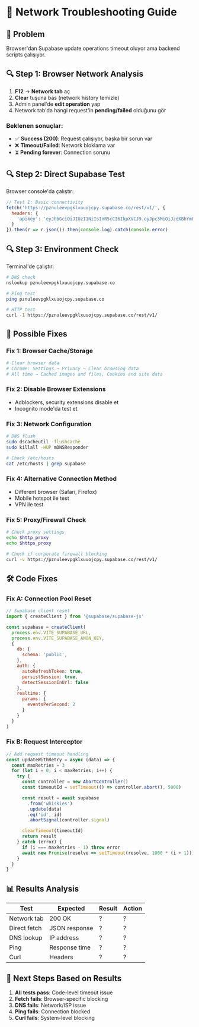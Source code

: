 # 🔧 Network Troubleshooting Guide

## 🎯 Problem
Browser'dan Supabase update operations timeout oluyor ama backend scripts çalışıyor.

## 🔍 Step 1: Browser Network Analysis

1. **F12** → **Network tab** aç
2. **Clear** tuşuna bas (network history temizle)
3. Admin panel'de **edit operation** yap
4. Network tab'da hangi request'in **pending/failed** olduğunu gör

### Beklenen sonuçlar:
- ✅ **Success (200)**: Request çalışıyor, başka bir sorun var
- ❌ **Timeout/Failed**: Network bloklama var
- ⏳ **Pending forever**: Connection sorunu

## 🔍 Step 2: Direct Supabase Test

Browser console'da çalıştır:

```javascript
// Test 1: Basic connectivity
fetch('https://pznuleevpgklxuuojcpy.supabase.co/rest/v1/', {
  headers: {
    'apikey': 'eyJhbGciOiJIUzI1NiIsInR5cCI6IkpXVCJ9.eyJpc3MiOiJzdXBhYmFzZSIsInJlZiI6InB6bnVsZWV2cGdrbHh1dW9qY3B5Iiwicm9sZSI6ImFub24iLCJpYXQiOjE3MzIwNDYwNzEsImV4cCI6MjA0NzYyMjA3MX0.1vdstOnFxFJCJLHJnm5vHOFhNcNVu9R4k2QN8k_GDQI'
  }
}).then(r => r.json()).then(console.log).catch(console.error)
```

## 🔍 Step 3: Environment Check

Terminal'de çalıştır:
```bash
# DNS check
nslookup pznuleevpgklxuuojcpy.supabase.co

# Ping test
ping pznuleevpgklxuuojcpy.supabase.co

# HTTP test
curl -I https://pznuleevpgklxuuojcpy.supabase.co/rest/v1/
```

## 🔧 Possible Fixes

### Fix 1: Browser Cache/Storage
```bash
# Clear browser data
# Chrome: Settings → Privacy → Clear browsing data
# All time → Cached images and files, Cookies and site data
```

### Fix 2: Disable Browser Extensions
- Adblockers, security extensions disable et
- Incognito mode'da test et

### Fix 3: Network Configuration
```bash
# DNS flush
sudo dscacheutil -flushcache
sudo killall -HUP mDNSResponder

# Check /etc/hosts
cat /etc/hosts | grep supabase
```

### Fix 4: Alternative Connection Method
- Different browser (Safari, Firefox)
- Mobile hotspot ile test
- VPN ile test

### Fix 5: Proxy/Firewall Check
```bash
# Check proxy settings
echo $http_proxy
echo $https_proxy

# Check if corporate firewall blocking
curl -v https://pznuleevpgklxuuojcpy.supabase.co/rest/v1/
```

## 🛠️ Code Fixes

### Fix A: Connection Pool Reset
```javascript
// Supabase client reset
import { createClient } from '@supabase/supabase-js'

const supabase = createClient(
  process.env.VITE_SUPABASE_URL,
  process.env.VITE_SUPABASE_ANON_KEY,
  {
    db: {
      schema: 'public',
    },
    auth: {
      autoRefreshToken: true,
      persistSession: true,
      detectSessionInUrl: false
    },
    realtime: {
      params: {
        eventsPerSecond: 2
      }
    }
  }
)
```

### Fix B: Request Interceptor
```javascript
// Add request timeout handling
const updateWithRetry = async (data) => {
  const maxRetries = 3
  for (let i = 0; i < maxRetries; i++) {
    try {
      const controller = new AbortController()
      const timeoutId = setTimeout(() => controller.abort(), 5000)

      const result = await supabase
        .from('whiskies')
        .update(data)
        .eq('id', id)
        .abortSignal(controller.signal)

      clearTimeout(timeoutId)
      return result
    } catch (error) {
      if (i === maxRetries - 1) throw error
      await new Promise(resolve => setTimeout(resolve, 1000 * (i + 1)))
    }
  }
}
```

## 📊 Results Analysis

| Test | Expected | Result | Action |
|------|----------|--------|---------|
| Network tab | 200 OK | ? | ? |
| Direct fetch | JSON response | ? | ? |
| DNS lookup | IP address | ? | ? |
| Ping | Response time | ? | ? |
| Curl | Headers | ? | ? |

## 🎯 Next Steps Based on Results

1. **All tests pass**: Code-level timeout issue
2. **Fetch fails**: Browser-specific blocking
3. **DNS fails**: Network/ISP issue
4. **Ping fails**: Connection blocked
5. **Curl fails**: System-level blocking